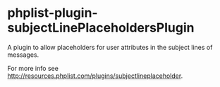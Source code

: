 phplist-plugin-subjectLinePlaceholdersPlugin
===================================

A plugin to allow placeholders for user attributes in the subject lines of messages.

For more info see http://resources.phplist.com/plugins/subjectlineplaceholder.

